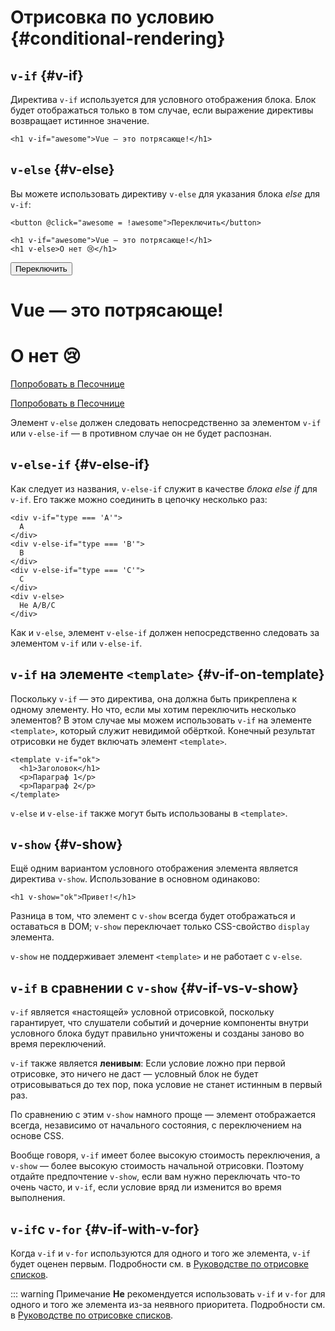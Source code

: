 # Отрисовка по условию {#conditional-rendering}

<div class="options-api">
  <VueSchoolLink href="https://vueschool.io/lessons/conditional-rendering-in-vue-3" title="Бесплатный урок по условной отрисовке Vue.js"/>
</div>

<div class="composition-api">
  <VueSchoolLink href="https://vueschool.io/lessons/vue-fundamentals-capi-conditionals-in-vue" title="Бесплатный урок по условной отрисовке Vue.js"/>
</div>

<script setup>
import { ref } from 'vue'
const awesome = ref(true)
</script>

## `v-if` {#v-if}

Директива `v-if` используется для условного отображения блока. Блок будет отображаться только в том случае, если выражение директивы возвращает истинное значение.

```vue-html
<h1 v-if="awesome">Vue — это потрясающе!</h1>
```

## `v-else` {#v-else}

Вы можете использовать директиву `v-else` для указания блока _else_ для `v-if`:

```vue-html
<button @click="awesome = !awesome">Переключить</button>

<h1 v-if="awesome">Vue — это потрясающе!</h1>
<h1 v-else>О нет 😢</h1>
```

<div class="demo">
  <button @click="awesome = !awesome">Переключить</button>
  <h1 v-if="awesome">Vue — это потрясающе!</h1>
  <h1 v-else>О нет 😢</h1>
</div>

<div class="composition-api">

[Попробовать в Песочнице](https://play.vuejs.org/#eNpFjkEOgjAQRa8ydIMulLA1hegJ3LnqBskAjdA27RQXhHu4M/GEHsEiKLv5mfdf/sBOxux7j+zAuCutNAQOyZtcKNkZbQkGsFjBCJXVHcQBjYUSqtTKERR3dLpDyCZmQ9bjViiezKKgCIGwM21BGBIAv3oireBYtrK8ZYKtgmg5BctJ13WLPJnhr0YQb1Lod7JaS4G8eATpfjMinjTphC8wtg7zcwNKw/v5eC1fnvwnsfEDwaha7w==)

</div>
<div class="options-api">

[Попробовать в Песочнице](https://play.vuejs.org/#eNpFjj0OwjAMha9iMsEAFWuVVnACNqYsoXV/RJpEqVOQqt6DDYkTcgRSWoplWX7y56fXs6O1u84jixlvM1dbSoXGuzWOIMdCekXQCw2QS5LrzbQLckje6VEJglDyhq1pMAZyHidkGG9hhObRYh0EYWOVJAwKgF88kdFwyFSdXRPBZidIYDWvgqVkylIhjyb4ayOIV3votnXxfwrk2SPU7S/PikfVfsRnGFWL6akCbeD9fLzmK4+WSGz4AA5dYQY=)

</div>

Элемент `v-else` должен следовать непосредственно за элементом `v-if` или `v-else-if` — в противном случае он не будет распознан.

## `v-else-if` {#v-else-if}

Как следует из названия, `v-else-if` служит в качестве _блока else if_ для `v-if`. Его также можно соединить в цепочку несколько раз:

```vue-html
<div v-if="type === 'A'">
  A
</div>
<div v-else-if="type === 'B'">
  B
</div>
<div v-else-if="type === 'C'">
  C
</div>
<div v-else>
  Не A/B/C
</div>
```

Как и `v-else`, элемент `v-else-if` должен непосредственно следовать за элементом `v-if` или `v-else-if`.

## `v-if` на элементе `<template>` {#v-if-on-template}

Поскольку `v-if` — это директива, она должна быть прикреплена к одному элементу. Но что, если мы хотим переключить несколько элементов? В этом случае мы можем использовать `v-if` на элементе `<template>`, который служит невидимой обёрткой. Конечный результат отрисовки не будет включать элемент `<template>`.

```vue-html
<template v-if="ok">
  <h1>Заголовок</h1>
  <p>Параграф 1</p>
  <p>Параграф 2</p>
</template>
```

`v-else` и `v-else-if` также могут быть использованы в `<template>`.

## `v-show` {#v-show}

Ещё одним вариантом условного отображения элемента является директива `v-show`. Использование в основном одинаково:

```vue-html
<h1 v-show="ok">Привет!</h1>
```

Разница в том, что элемент с `v-show` всегда будет отображаться и оставаться в DOM; `v-show` переключает только CSS-свойство `display` элемента.

`v-show` не поддерживает элемент `<template>` и не работает с `v-else`.

## `v-if` в сравнении с `v-show` {#v-if-vs-v-show}

`v-if` является «настоящей» условной отрисовкой, поскольку гарантирует, что слушатели событий и дочерние компоненты внутри условного блока будут правильно уничтожены и созданы заново во время переключений.

`v-if` также является **ленивым**: Если условие ложно при первой отрисовке, это ничего не даст — условный блок не будет отрисовываться до тех пор, пока условие не станет истинным в первый раз.

По сравнению с этим `v-show` намного проще — элемент отображается всегда, независимо от начального состояния, с переключением на основе CSS.

Вообще говоря, `v-if` имеет более высокую стоимость переключения, а `v-show` — более высокую стоимость начальной отрисовки. Поэтому отдайте предпочтение `v-show`, если вам нужно переключать что-то очень часто, и `v-if`, если условие вряд ли изменится во время выполнения.

## `v-if`с `v-for` {#v-if-with-v-for}

Когда `v-if` и `v-for` используются для одного и того же элемента, `v-if` будет оценен первым. Подробности см. в [Руководстве по отрисовке списков](list#v-for-with-v-if).

::: warning Примечание
**Не** рекомендуется использовать `v-if` и `v-for` для одного и того же элемента из-за неявного приоритета. Подробности см. в [Руководстве по отрисовке списков](list#v-for-with-v-if).
